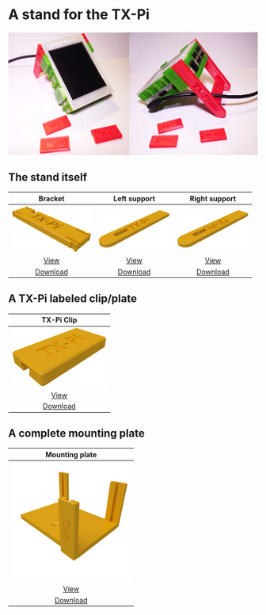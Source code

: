 # A stand for the TX-Pi

<img src="./images/TX-Pi_with_stand.JPG"/>

## The stand itself

| Bracket | Left support | Right support |
|:---:|:---:|:---:|
| ![Bracket](./images/TX-Pi_stand_bracket_v2.1.png) | ![Left](./images/TX-Pi_stand_support_left.png) | ![Right](./images/TX-Pi_stand_support_right.png) |
| [View](TX-Pi_stand_bracket_v2.1.stl) | [View](TX-Pi_stand_support_left.stl) | [View](TX-Pi_stand_support_right.stl) |
| [Download](TX-Pi_stand_bracket_v2.1.stl?raw=true) | [Download](TX-Pi_stand_support_left.stl?raw=true) | [Download](TX-Pi_stand_support_right.stl?raw=true) |

## A TX-Pi labeled clip/plate

| TX-Pi Clip |
|:---:|
| ![Clip](./images/TX-Pi-clip_15x30x4.png) |
| [View](TX-Pi-clip_15x30x4.stl) |
| [Download](TX-Pi-clip_15x30x4.stl?raw=true)

## A complete mounting plate

| Mounting plate |
|:---:|
| ![Clip](./images/mountingplate.png) |
| [View](mountingplate.stl) |
| [Download](mountingplate.stl?raw=true)
